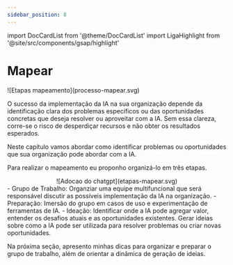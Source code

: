 ```yaml
---
sidebar_position: 8
---
```

import DocCardList from '@theme/DocCardList'
import LigaHighlight from '@site/src/components/gsap/highlight'

# Mapear
<LigaHighlight />
![Etapas mapeamento](processo-mapear.svg)

O sucesso da implementação da IA na sua organização depende da identificação clara dos problemas específicos ou das oportunidades concretas que deseja resolver ou aproveitar com a IA. Sem essa clareza, corre-se o <spam class="text-highlight">risco de desperdiçar recursos</spam> e não obter os resultados esperados.

Neste capítulo vamos abordar <spam class="text-highlight">como identificar</spam> problemas ou oportunidades que sua organização pode abordar com a IA.

Para realizar o mapeamento eu proponho organizá-lo em três etapas.
<center>
![Adocao do chatgpt](etapas-mapear.svg)
</center>
 - Grupo de Trabalho: <spam class="text-highlight-end">Organziar</spam> uma equipe multifuncional que será responsável discutir as possíveis implementação da IA na organização.
 - Preparação: <spam class="text-highlight-end">Imersão</spam> do grupo em casos de uso e experimentação de ferramentas de IA.
 - Ideação: Identificar onde a IA pode agregar valor, entender os desafios atuais e as oportunidades existentes. <spam class="text-highlight-end">Gerar ideias</spam> sobre como a IA pode ser utilizada para resolver problemas ou criar novas oportunidades.

 Na próxima seção, apresento minhas dicas para organizar e preparar o grupo de trabalho, além de orientar a dinâmica de geração de ideias. 

<!-- <DocCardList /> 
Estou na dúvida se coloco os itens do capítulo aqui -->